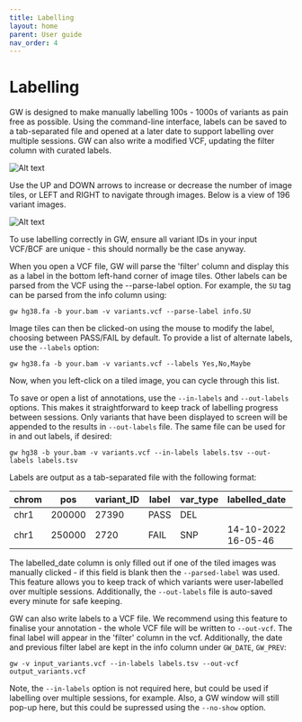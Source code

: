 ```yaml
---
title: Labelling
layout: home
parent: User guide
nav_order: 4
---
```


# Labelling

GW is designed to make manually labelling 100s - 1000s of variants as pain free as possible. 
Using the command-line interface, labels can be saved to a tab-separated file and opened 
at a later date to support labelling over multiple sessions.
GW can also write a modified VCF, updating the filter column with curated labels.

![Alt text](/assets/images/tiles1.png "GW")

Use the UP and DOWN arrows to increase or decrease the number of image tiles, or LEFT and RIGHT
to navigate through images. Below is a view of 196 variant images.

![Alt text](/assets/images/tiles2.png "GW")

To use labelling correctly in GW, ensure all variant IDs in your input VCF/BCF are unique - this should 
normally be the case anyway.

When you open a VCF file, GW will parse the 'filter' column and display this as a label
in the bottom left-hand corner of image tiles.
Other labels can be parsed from the VCF using the --parse-label option.
For example, the `SU` tag can be parsed from the info column using:

```shell
gw hg38.fa -b your.bam -v variants.vcf --parse-label info.SU
```
    

Image tiles can then be clicked-on using the mouse to modify the label,
choosing between PASS/FAIL by default. To provide a list of alternate labels, use the `--labels` option:

```shell
gw hg38.fa -b your.bam -v variants.vcf --labels Yes,No,Maybe
```
    

Now, when you left-click on a tiled image, you can cycle through this list.

To save or open a list of annotations, use the `--in-labels` and `--out-labels` options.
This makes it straightforward to keep track of labelling progress between sessions.
Only variants that have been displayed to screen will be appended to the results in `--out-labels` file.
The same file can be used for in and out labels, if desired:

```shell
gw hg38 -b your.bam -v variants.vcf --in-labels labels.tsv --out-labels labels.tsv
```
    

Labels are output as a tab-separated file with the following format:


|chrom|pos|variant_ID|label|var_type|labelled_date|variant_filename
|--|--|---|---|---|---|---
|chr1|200000|27390|PASS|DEL||test.vcf
|chr1|250000|2720|FAIL|SNP|14-10-2022 16-05-46|test.vcf

The labelled_date column is only filled out if one of the tiled images was manually clicked - 
if this field is blank then the `--parsed-label` was used.
This feature allows you to keep track of which variants were user-labelled over multiple sessions.
Additionally, the `--out-labels` file is auto-saved every minute for safe keeping.

GW can also write labels to a VCF file. We recommend using this feature to finalise your annotation - 
the whole VCF file will be written to `--out-vcf`. The final label will appear in the 'filter' column in the vcf.
Additionally, the date and previous filter label are kept in the info column under `GW_DATE`, `GW_PREV`:

```shell
gw -v input_variants.vcf --in-labels labels.tsv --out-vcf output_variants.vcf
```

Note, the `--in-labels` option is not required here, but could be used if labelling over multiple sessions, for example.
Also, a GW window will still pop-up here, but this could be supressed using the `--no-show` option.
